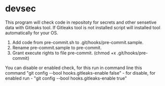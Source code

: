 # devsec

This program will check code in repositoty for secrets and other sensetive data with Gitleaks tool.
If Gitleaks tool is not installed script will installed tool automatically for your OS.

1. Add code from pre-commit.sh to .git/hooks/pre-commit.sample.
2. Rename pre-commit.sample to pre-commit.
3. Grant execute rights to file pre-commit. (chmod +x .git/hooks/pre-commit)

You can disable or enabled check, for this run in command line this command "git config --bool hooks.gitleaks-enable false" - for disable, for enabled run - "git config --bool hooks.gitleaks-enable true"
